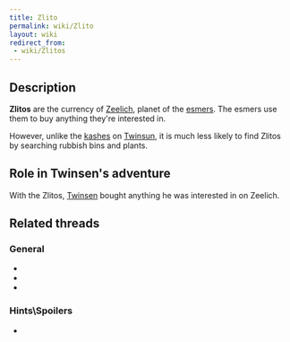 ```yaml
---
title: Zlito
permalink: wiki/Zlito
layout: wiki
redirect_from:
 - wiki/Zlitos
---
```


## Description

**Zlitos** are the currency of [Zeelich](Zeelich "wikilink"), planet of
the [esmers](esmer "wikilink"). The esmers use them to buy anything
they're interested in.

However, unlike the [kashes](kash "wikilink") on
[Twinsun](Twinsun "wikilink"), it is much less likely to find Zlitos by
searching rubbish bins and plants.

## Role in Twinsen's adventure

With the Zlitos, [Twinsen](Twinsen "wikilink") bought anything he was
interested in on Zeelich.

## Related threads

### General

- 

- 

- 

### Hints\Spoilers

- 
